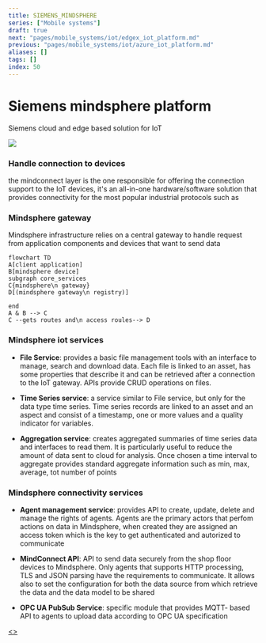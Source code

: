 ```yaml
---
title: SIEMENS_MINDSPHERE
series: ["Mobile systems"]
draft: true
next: "pages/mobile_systems/iot/edgex_iot_platform.md"
previous: "pages/mobile_systems/iot/azure_iot_platform.md"
aliases: []
tags: []
index: 50
---
```


# Siemens mindsphere platform

Siemens cloud and edge based solution for IoT

![](assets/mobile_systems/Pasted%20image%2020240613162502.png)

### Handle connection to devices

the mindconnect layer is the one responsible for offering the connection support to the IoT devices, it's an all-in-one hardware/software solution that provides connectivity for the most popular industrial protocols such as

### Mindsphere gateway

Mindsphere infrastructure relies on a central gateway to handle request from application components and devices that want to send data

```mermaid
flowchart TD
A[client application]
B[mindsphere device]
subgraph core_services
C{mindsphere\n gateway}
D[(mindsphere gateway\n registry)]

end
A & B --> C
C --gets routes and\n access roules--> D
```

### Mindsphere iot services

- **File Service**: provides a basic file management tools with an interface to manage, search and download data. Each file is linked to an asset, has some properties that describe it and can be retrieved after a connection to the IoT gateway. APIs provide CRUD operations on files.

- **Time Series service**: a service similar to File service, but only for the data type time series. Time series records are linked to an asset and an aspect and consist of a timestamp, one or more values and a quality indicator for variables.

- **Aggregation service**: creates aggregated summaries of time series data and interfaces to read them. It is particularly useful to reduce the amount of data sent to cloud for analysis. Once chosen a time interval to aggregate provides standard aggregate information such as min, max, average, tot number of points

### Mindsphere connectivity services

- **Agent management service**: provides API to create, update, delete and manage the rights of agents. Agents are the primary actors that perfom actions on data in Mindsphere, when created they are assigned an access token which is the key to get authenticated and autorized to communicate

- **MindConnect API**: API to send data securely from the shop floor devices to Mindsphere. Only agents that supports HTTP processing, TLS and JSON parsing have the requirements to communicate. It allows also to set the configuration for both the data source from which retrieve the data and the data model to be shared

- **OPC UA PubSub Service**: specific module that provides MQTT- based API to agents to upload data according to OPC UA specification

[<](pages/mobile_systems/iot/azure_iot_platform.md)[>](pages/mobile_systems/iot/edgex_iot_platform.md)
